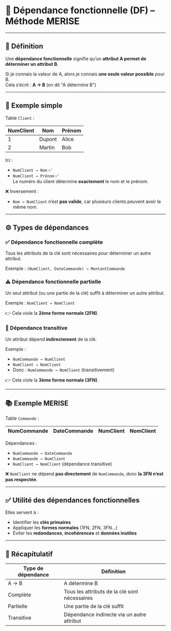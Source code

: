 # 🔗 Dépendance fonctionnelle (DF) – Méthode MERISE

---

## 📘 Définition

Une **dépendance fonctionnelle** signifie qu’un **attribut A permet de déterminer un attribut B**.

Si je connais la valeur de A, alors je connais **une seule valeur possible** pour B.  
Cela s’écrit : **A → B** (on dit "A détermine B")

---

## 🧠 Exemple simple

Table `Client` :

| NumClient | Nom    | Prénom |
| --------- | ------ | ------ |
| 1         | Dupont | Alice  |
| 2         | Martin | Bob    |

Ici :

- `NumClient → Nom` ✅
- `NumClient → Prénom` ✅  
  Le numéro du client détermine **exactement** le nom et le prénom.

❌ Inversement :

- `Nom → NumClient` n’est **pas valide**, car plusieurs clients peuvent avoir le même nom.

---

## ⚙️ Types de dépendances

### ✅ Dépendance fonctionnelle **complète**

Tous les attributs de la clé sont nécessaires pour déterminer un autre attribut.

Exemple : `(NumClient, DateCommande) → MontantCommande`

### ⚠️ Dépendance fonctionnelle **partielle**

Un seul attribut (ou une partie de la clé) suffit à déterminer un autre attribut.

Exemple : `NumClient → NomClient`

👉 Cela viole la **2ème forme normale (2FN)**.

### 🔁 Dépendance **transitive**

Un attribut dépend **indirectement** de la clé.

Exemple :

- `NumCommande → NumClient`
- `NumClient → NomClient`
- Donc : `NumCommande → NomClient` (transitivement)

👉 Cela viole la **3ème forme normale (3FN)**.

---

## 📚 Exemple MERISE

Table `Commande` :

| NumCommande | DateCommande | NumClient | NomClient |
| ----------- | ------------ | --------- | --------- |

Dépendances :

- `NumCommande → DateCommande`
- `NumCommande → NumClient`
- `NumClient → NomClient` (dépendance transitive)

❌ `NomClient` ne dépend **pas directement** de `NumCommande`, donc **la 3FN n’est pas respectée**.

---

## ✅ Utilité des dépendances fonctionnelles

Elles servent à :

- Identifier les **clés primaires**
- Appliquer les **formes normales** (1FN, 2FN, 3FN…)
- Éviter les **redondances**, **incohérences** et **données inutiles**

---

## 📌 Récapitulatif

| Type de dépendance | Définition                                    |
| ------------------ | --------------------------------------------- |
| A → B              | A détermine B                                 |
| Complète           | Tous les attributs de la clé sont nécessaires |
| Partielle          | Une partie de la clé suffit                   |
| Transitive         | Dépendance indirecte via un autre attribut    |
